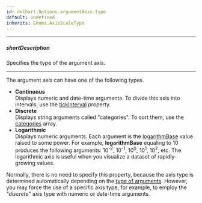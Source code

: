 ```yaml
---
id: dxChart.Options.argumentAxis.type
default: undefined
inherits: Enums.AxisScaleType
---
```

---
##### shortDescription
Specifies the type of the argument axis.

---
The argument axis can have one of the following types.

- **Continuous**        
Displays numeric and date-time arguments. To divide this axis into intervals, use the [tickInterval](/api-reference/10%20UI%20Components/dxChart/1%20Configuration/argumentAxis/tickInterval '/Documentation/ApiReference/UI_Components/dxChart/Configuration/argumentAxis/tickInterval/') property.
- **Discrete**       
Displays string arguments called "categories". To sort them, use the [categories](/api-reference/10%20UI%20Components/dxChart/1%20Configuration/argumentAxis/categories.md '/Documentation/ApiReference/UI_Components/dxChart/Configuration/argumentAxis/#categories') array.
- **Logarithmic**       
Displays numeric arguments. Each argument is the [logarithmBase](/api-reference/10%20UI%20Components/dxChart/1%20Configuration/argumentAxis/logarithmBase.md '/Documentation/ApiReference/UI_Components/dxChart/Configuration/argumentAxis/#logarithmBase') value raised to some power. For example, **logarithmBase** equaling to 10 produces the following arguments: 10<sup>-2</sup>, 10<sup>-1</sup>, 10<sup>0</sup>, 10<sup>1</sup>, 10<sup>2</sup>, etc. The logarithmic axis is useful when you visualize a dataset of rapidly-growing values.

Normally, there is no need to specify this property, because the axis type is determined automatically depending on the [type of arguments](/api-reference/10%20UI%20Components/dxChart/1%20Configuration/argumentAxis/argumentType.md '/Documentation/ApiReference/UI_Components/dxChart/Configuration/argumentAxis/#argumentType'). However, you may force the use of a specific axis type, for example, to employ the *"discrete"* axis type with numeric or date-time arguments.

